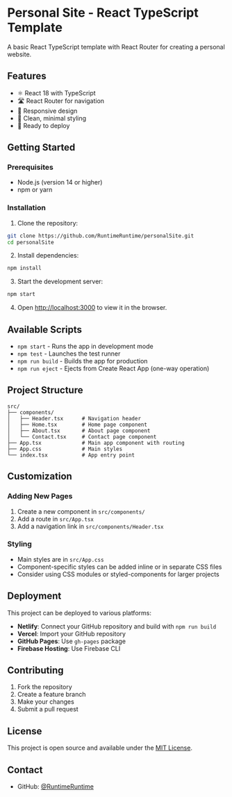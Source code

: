 # Personal Site - React TypeScript Template

A basic React TypeScript template with React Router for creating a personal website.

## Features

- ⚛️ React 18 with TypeScript
- 🛣️ React Router for navigation
- 📱 Responsive design
- 🎨 Clean, minimal styling
- 🚀 Ready to deploy

## Getting Started

### Prerequisites

- Node.js (version 14 or higher)
- npm or yarn

### Installation

1. Clone the repository:
```bash
git clone https://github.com/RuntimeRuntime/personalSite.git
cd personalSite
```

2. Install dependencies:
```bash
npm install
```

3. Start the development server:
```bash
npm start
```

4. Open [http://localhost:3000](http://localhost:3000) to view it in the browser.

## Available Scripts

- `npm start` - Runs the app in development mode
- `npm test` - Launches the test runner
- `npm run build` - Builds the app for production
- `npm run eject` - Ejects from Create React App (one-way operation)

## Project Structure

```
src/
├── components/
│   ├── Header.tsx      # Navigation header
│   ├── Home.tsx        # Home page component
│   ├── About.tsx       # About page component
│   └── Contact.tsx     # Contact page component
├── App.tsx             # Main app component with routing
├── App.css             # Main styles
└── index.tsx           # App entry point
```

## Customization

### Adding New Pages

1. Create a new component in `src/components/`
2. Add a route in `src/App.tsx`
3. Add a navigation link in `src/components/Header.tsx`

### Styling

- Main styles are in `src/App.css`
- Component-specific styles can be added inline or in separate CSS files
- Consider using CSS modules or styled-components for larger projects

## Deployment

This project can be deployed to various platforms:

- **Netlify**: Connect your GitHub repository and build with `npm run build`
- **Vercel**: Import your GitHub repository
- **GitHub Pages**: Use `gh-pages` package
- **Firebase Hosting**: Use Firebase CLI

## Contributing

1. Fork the repository
2. Create a feature branch
3. Make your changes
4. Submit a pull request

## License

This project is open source and available under the [MIT License](LICENSE).

## Contact

- GitHub: [@RuntimeRuntime](https://github.com/RuntimeRuntime)
